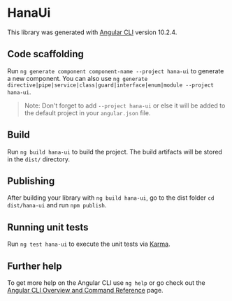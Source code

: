 # HanaUi

This library was generated with [Angular CLI](https://github.com/angular/angular-cli) version 10.2.4.

## Code scaffolding

Run `ng generate component component-name --project hana-ui` to generate a new component. You can also use `ng generate directive|pipe|service|class|guard|interface|enum|module --project hana-ui`.
> Note: Don't forget to add `--project hana-ui` or else it will be added to the default project in your `angular.json` file. 

## Build

Run `ng build hana-ui` to build the project. The build artifacts will be stored in the `dist/` directory.

## Publishing

After building your library with `ng build hana-ui`, go to the dist folder `cd dist/hana-ui` and run `npm publish`.

## Running unit tests

Run `ng test hana-ui` to execute the unit tests via [Karma](https://karma-runner.github.io).

## Further help

To get more help on the Angular CLI use `ng help` or go check out the [Angular CLI Overview and Command Reference](https://angular.io/cli) page.
